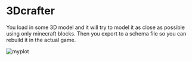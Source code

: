 # 3Dcrafter

You load in some 3D model and it will try to model it as close as possible using only minecraft blocks. Then you export to a schema file so you can rebuild it in the actual game.

![myplot](https://github.com/mltheuser/3Dcrafter/assets/25958978/d6722b4c-c9ef-448a-812b-71b76dcee522)

